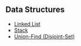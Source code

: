 ## Data Structures
+ [Linked List](linked_list/)
+ [Stack](stack/)
+ [Union-Find (Disjoint-Set)](union_find/)
